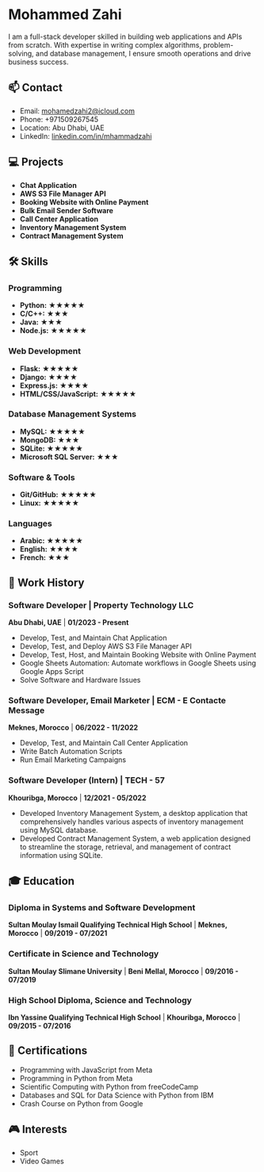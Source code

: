 # Mohammed Zahi

I am a full-stack developer skilled in building web applications and APIs from scratch. With expertise in writing complex algorithms, problem-solving, and database management, I ensure smooth operations and drive business success.

## 📫 Contact

- Email: [mohamedzahi2@icloud.com](mailto:mohamedzahi2@icloud.com)
- Phone: +971509267545
- Location: Abu Dhabi, UAE
- LinkedIn: [linkedin.com/in/mhammadzahi](https://www.linkedin.com/in/mhammadzahi)

## 💻 Projects

- **Chat Application**
- **AWS S3 File Manager API**
- **Booking Website with Online Payment**
- **Bulk Email Sender Software**
- **Call Center Application**
- **Inventory Management System**
- **Contract Management System**

## 🛠 Skills

### Programming
- **Python:** ★★★★★
- **C/C++:** ★★★
- **Java:** ★★★
- **Node.js:** ★★★★★

### Web Development
- **Flask:** ★★★★★
- **Django:** ★★★★
- **Express.js:** ★★★★
- **HTML/CSS/JavaScript:** ★★★★★

### Database Management Systems
- **MySQL:** ★★★★★
- **MongoDB:** ★★★
- **SQLite:** ★★★★★
- **Microsoft SQL Server:** ★★★

### Software & Tools
- **Git/GitHub:** ★★★★★
- **Linux:** ★★★★★

### Languages
- **Arabic:** ★★★★★
- **English:** ★★★★
- **French:** ★★★

## 💼 Work History

### Software Developer | Property Technology LLC
**Abu Dhabi, UAE** | **01/2023 - Present**

- Develop, Test, and Maintain Chat Application
- Develop, Test, and Deploy AWS S3 File Manager API
- Develop, Test, Host, and Maintain Booking Website with Online Payment
- Google Sheets Automation: Automate workflows in Google Sheets using Google Apps Script
- Solve Software and Hardware Issues

### Software Developer, Email Marketer | ECM - E Contacte Message
**Meknes, Morocco** | **06/2022 - 11/2022**

- Develop, Test, and Maintain Call Center Application
- Write Batch Automation Scripts
- Run Email Marketing Campaigns

### Software Developer (Intern) | TECH - 57
**Khouribga, Morocco** | **12/2021 - 05/2022**

- Developed Inventory Management System, a desktop application that comprehensively handles various aspects of inventory management using MySQL database.
- Developed Contract Management System, a web application designed to streamline the storage, retrieval, and management of contract information using SQLite.

## 🎓 Education

### Diploma in Systems and Software Development
**Sultan Moulay Ismail Qualifying Technical High School** | **Meknes, Morocco** | **09/2019 - 07/2021**

### Certificate in Science and Technology
**Sultan Moulay Slimane University** | **Beni Mellal, Morocco** | **09/2016 - 07/2019**

### High School Diploma, Science and Technology
**Ibn Yassine Qualifying Technical High School** | **Khouribga, Morocco** | **09/2015 - 07/2016**

## 🏅 Certifications

- Programming with JavaScript from Meta
- Programming in Python from Meta
- Scientific Computing with Python from freeCodeCamp
- Databases and SQL for Data Science with Python from IBM
- Crash Course on Python from Google

## 🎮 Interests

- Sport
- Video Games



<!---
mhammadzahi/mhammadzahi is a ✨ special ✨ repository because its `README.md` (this file) appears on your GitHub profile.
You can click the Preview link to take a look at your changes.
--->
